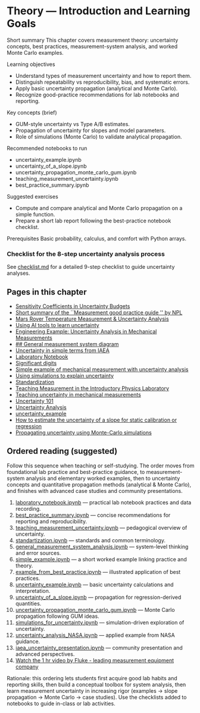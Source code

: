 # Theory — Introduction and Learning Goals

Short summary
This chapter covers measurement theory: uncertainty concepts, best practices, measurement-system analysis, and worked Monte Carlo examples.

Learning objectives
- Understand types of measurement uncertainty and how to report them.
- Distinguish repeatability vs reproducibility, bias, and systematic errors.
- Apply basic uncertainty propagation (analytical and Monte Carlo).
- Recognize good-practice recommendations for lab notebooks and reporting.

Key concepts (brief)
- GUM-style uncertainty vs Type A/B estimates.
- Propagation of uncertainty for slopes and model parameters.
- Role of simulations (Monte Carlo) to validate analytical propagation.

Recommended notebooks to run
- uncertainty_example.ipynb
- uncertainty_of_a_slope.ipynb
- uncertainty_propagation_monte_carlo_gum.ipynb
- teaching_measurement_uncertainty.ipynb
- best_practice_summary.ipynb

Suggested exercises
- Compute and compare analytical and Monte Carlo propagation on a simple function.
- Prepare a short lab report following the best-practice notebook checklist.

Prerequisites
Basic probability, calculus, and comfort with Python arrays.

### Checklist for the 8-step uncertainty analysis process
See [checklist.md](checklist.md) for a detailed 9-step checklist to guide uncertainty analyses.


<!-- AUTOGEN_START -->
## Pages in this chapter

- [Sensitivity Coefficients in Uncertainty Budgets](Sensitivity_Coefficients_Uncertainty.md)
- [Short summary of the ``Measurement good practice guide '' by NPL](best_practice_summary.ipynb)
- [Mars Rover Temperature Measurement & Uncertainty Analysis](exam_example.md)
- [Using AI tools to learn uncertainty](example_from_best_practice.ipynb)
- [Engineering Example: Uncertainty Analysis in Mechanical Measurements](example_uncertainty_analysis.md)
- [## General measurement system diagram](general_measurement_system_analysis.ipynb)
- [Uncertainty in simple terms from IAEA](iaea_uncertainty_presentation.ipynb)
- [Laboratory Notebook](laboratory_notebook.ipynb)
- [Significant digits](significant_digits.md)
- [Simple example of mechanical measurement with uncertainty analysis](simple_example.ipynb)
- [Using simulations to explain uncertainty](simulations_for_uncertainty.ipynb)
- [Standardization](standartization.ipynb)
- [Teaching Measurement in the Introductory Physics Laboratory](teaching_measurement_introductory_physics_lab.md)
- [Teaching uncertainty in mechanical measurements](teaching_measurement_uncertainty.ipynb)
- [Uncertainty 101](uncertainty101.md)
- [Uncertainty Analysis](uncertainty_analysis_NASA.ipynb)
- [uncertainty_example](uncertainty_example.ipynb)
- [How to estimate the uncertainty of a slope for static calibration or regression](uncertainty_of_a_slope.ipynb)
- [Propagating uncertainty using Monte-Carlo simulations](uncertainty_propagation_monte_carlo_gum.ipynb)
<!-- AUTOGEN_END -->

## Ordered reading (suggested)

Follow this sequence when teaching or self-studying. The order moves from foundational lab practice and best-practice guidance, to measurement-system analysis and elementary worked examples, then to uncertainty concepts and quantitative propagation methods (analytical & Monte Carlo), and finishes with advanced case studies and community presentations.

1. [laboratory_notebook.ipynb](laboratory_notebook.ipynb) — practical lab notebook practices and data recording.
2. [best_practice_summary.ipynb](best_practice_summary.ipynb) — concise recommendations for reporting and reproducibility.
3. [teaching_measurement_uncertainty.ipynb](teaching_measurement_uncertainty.ipynb) — pedagogical overview of uncertainty.
4. [standartization.ipynb](standartization.ipynb) — standards and common terminology.
5. [general_measurement_system_analysis.ipynb](general_measurement_system_analysis.ipynb) — system-level thinking and error sources.
6. [simple_example.ipynb](simple_example.ipynb) — a short worked example linking practice and theory.
7. [example_from_best_practice.ipynb](example_from_best_practice.ipynb) — illustrated application of best practices.
8. [uncertainty_example.ipynb](uncertainty_example.ipynb) — basic uncertainty calculations and interpretation.
9. [uncertainty_of_a_slope.ipynb](uncertainty_of_a_slope.ipynb) — propagation for regression-derived quantities.
10. [uncertainty_propagation_monte_carlo_gum.ipynb](uncertainty_propagation_monte_carlo_gum.ipynb) — Monte Carlo propagation following GUM ideas.
11. [simulations_for_uncertainty.ipynb](simulations_for_uncertainty.ipynb) — simulation-driven exploration of uncertainty.
12. [uncertainty_analysis_NASA.ipynb](uncertainty_analysis_NASA.ipynb) — applied example from NASA guidance.
13. [iaea_uncertainty_presentation.ipynb](iaea_uncertainty_presentation.ipynb) — community presentation and advanced perspectives.
14. [Watch the 1 hr video by Fluke - leading measurement equipment company](https://www.fluke.com/en-us/learn/blog/electrical-calibration/introduction-iso-guide-expression-uncertainty-measurement-gum)

Rationale: this ordering lets students first acquire good lab habits and reporting skills, then build a conceptual toolbox for system analysis, then learn measurement uncertainty in increasing rigor (examples → slope propagation → Monte Carlo → case studies). Use the checklists added to notebooks to guide in-class or lab activities.
